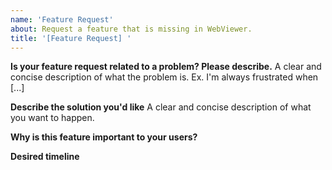 ```yaml
---
name: 'Feature Request'
about: Request a feature that is missing in WebViewer.
title: '[Feature Request] '
---
```


<!-- First of all, thanks for reaching out and reporting any issues you have found. Your feedback is valuable to the development of WebViewer UI! -->
<!-- If this feature request is crucial to your development and is time sensitive, then we recommend you to use our professional service. See https://www.pdftron.com/form/professional-services/ for more information -->

**Is your feature request related to a problem? Please describe.**
A clear and concise description of what the problem is. Ex. I'm always frustrated when [...]

**Describe the solution you'd like**
A clear and concise description of what you want to happen.
 
**Why is this feature important to your users?**

**Desired timeline**




